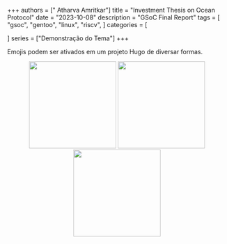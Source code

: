 +++
authors = [" Atharva Amritkar"]
title = "Investment Thesis on Ocean Protocol"
date = "2023-10-08"
description = "GSoC Final Report"
tags = [
    "gsoc",
    "gentoo",
    "linux",
    "riscv",
]
categories = [

]
series = ["Demonstração do Tema"]
+++

Emojis podem ser ativados em um projeto Hugo de diversar formas.

<!--more-->

<div align="center">
<img src="./../assets/images/gentoo.svg" width="200"/> <img src="./../assets/images/arrow.svg" width="200"/> <img src="./../assets/images/gsoc.svg" width="200"/> 
</div>
